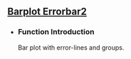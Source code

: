 ## [Barplot Errorbar2](/basic/barplot-errorbar2)

- ### Function Introduction

  Bar plot with error-lines and groups.
